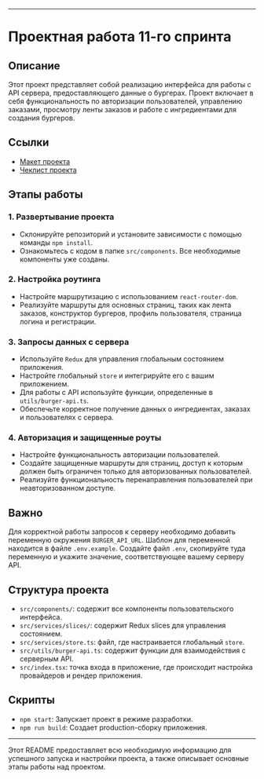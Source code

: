 
---

# Проектная работа 11-го спринта

## Описание

Этот проект представляет собой реализацию интерфейса для работы с API сервера, предоставляющего данные о бургерах. Проект включает в себя функциональность по авторизации пользователей, управлению заказами, просмотру ленты заказов и работе с ингредиентами для создания бургеров.

## Ссылки

- [Макет проекта](<https://www.figma.com/design/vIywAvqfkOIRWGOkfOnReY/React-Fullstack_-Проектные-задачи-(3-месяца)_external_link?node-id=2-1&t=HPthczIBLsuWpibu-0>)
- [Чеклист проекта](https://practicum.yandex.ru/learn/fullstack-developer/courses/70a3f903-61aa-4f19-94f7-e43984d0e546/sprints/277812/topics/bb97f4cd-733f-4ff7-90ea-33b78586688d/lessons/8caf21e9-b4a7-4a01-8cb6-9a34020a1122/)

## Этапы работы

### 1. Развертывание проекта

- Склонируйте репозиторий и установите зависимости с помощью команды `npm install`.
- Ознакомьтесь с кодом в папке `src/components`. Все необходимые компоненты уже созданы.

### 2. Настройка роутинга

- Настройте маршрутизацию с использованием `react-router-dom`.
- Реализуйте маршруты для основных страниц, таких как лента заказов, конструктор бургеров, профиль пользователя, страница логина и регистрации.

### 3. Запросы данных с сервера

- Используйте `Redux` для управления глобальным состоянием приложения.
- Настройте глобальный `store` и интегрируйте его с вашим приложением.
- Для работы с API используйте функции, определенные в `utils/burger-api.ts`.
- Обеспечьте корректное получение данных о ингредиентах, заказах и пользователях с сервера.

### 4. Авторизация и защищенные роуты

- Настройте функциональность авторизации пользователей.
- Создайте защищенные маршруты для страниц, доступ к которым должен быть ограничен только для авторизованных пользователей.
- Реализуйте функциональность перенаправления пользователей при неавторизованном доступе.

## Важно

Для корректной работы запросов к серверу необходимо добавить переменную окружения `BURGER_API_URL`. Шаблон для переменной находится в файле `.env.example`. Создайте файл `.env`, скопируйте туда переменную и укажите значение, соответствующее вашему серверу API.

## Структура проекта

- `src/components/`: содержит все компоненты пользовательского интерфейса.
- `src/services/slices/`: содержит Redux slices для управления состоянием.
- `src/services/store.ts`: файл, где настраивается глобальный `store`.
- `src/utils/burger-api.ts`: содержит функции для взаимодействия с серверным API.
- `src/index.tsx`: точка входа в приложение, где происходит настройка провайдеров и рендер приложения.

## Скрипты

- `npm start`: Запускает проект в режиме разработки.
- `npm run build`: Создает production-сборку приложения.

---

Этот README предоставляет всю необходимую информацию для успешного запуска и настройки проекта, а также описывает основные этапы работы над проектом.
